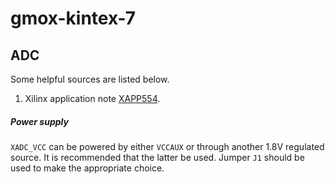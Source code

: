 # gmox-kintex-7

## ADC

Some helpful sources are listed below.

1. Xilinx application note [XAPP554](http://www.xilinx.com/support/documentation/application_notes/xapp554-xadc-layout-guidelines.pdf).

##### Power supply
``XADC_VCC`` can be powered by either ``VCCAUX`` or through another 1.8V regulated source. It is recommended that the latter be used. Jumper ``J1`` should be used to make the appropriate choice.
